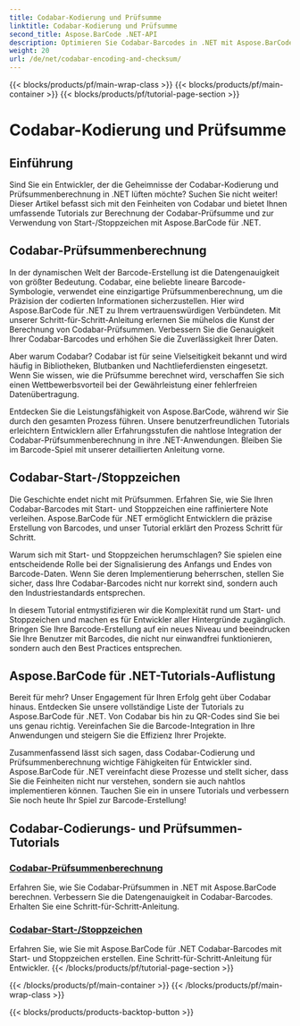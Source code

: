```yaml
---
title: Codabar-Kodierung und Prüfsumme
linktitle: Codabar-Kodierung und Prüfsumme
second_title: Aspose.BarCode .NET-API
description: Optimieren Sie Codabar-Barcodes in .NET mit Aspose.BarCode! Master-Prüfsummenberechnung für präzise Daten. Erstellen Sie mit unseren Tutorials mühelos Start-/Stoppzeichen.
weight: 20
url: /de/net/codabar-encoding-and-checksum/
---
```


{{< blocks/products/pf/main-wrap-class >}}
{{< blocks/products/pf/main-container >}}
{{< blocks/products/pf/tutorial-page-section >}}

# Codabar-Kodierung und Prüfsumme

## Einführung

Sind Sie ein Entwickler, der die Geheimnisse der Codabar-Kodierung und Prüfsummenberechnung in .NET lüften möchte? Suchen Sie nicht weiter! Dieser Artikel befasst sich mit den Feinheiten von Codabar und bietet Ihnen umfassende Tutorials zur Berechnung der Codabar-Prüfsumme und zur Verwendung von Start-/Stoppzeichen mit Aspose.BarCode für .NET.

## Codabar-Prüfsummenberechnung
In der dynamischen Welt der Barcode-Erstellung ist die Datengenauigkeit von größter Bedeutung. Codabar, eine beliebte lineare Barcode-Symbologie, verwendet eine einzigartige Prüfsummenberechnung, um die Präzision der codierten Informationen sicherzustellen. Hier wird Aspose.BarCode für .NET zu Ihrem vertrauenswürdigen Verbündeten. Mit unserer Schritt-für-Schritt-Anleitung erlernen Sie mühelos die Kunst der Berechnung von Codabar-Prüfsummen. Verbessern Sie die Genauigkeit Ihrer Codabar-Barcodes und erhöhen Sie die Zuverlässigkeit Ihrer Daten.

Aber warum Codabar? Codabar ist für seine Vielseitigkeit bekannt und wird häufig in Bibliotheken, Blutbanken und Nachtlieferdiensten eingesetzt. Wenn Sie wissen, wie die Prüfsumme berechnet wird, verschaffen Sie sich einen Wettbewerbsvorteil bei der Gewährleistung einer fehlerfreien Datenübertragung.

Entdecken Sie die Leistungsfähigkeit von Aspose.BarCode, während wir Sie durch den gesamten Prozess führen. Unsere benutzerfreundlichen Tutorials erleichtern Entwicklern aller Erfahrungsstufen die nahtlose Integration der Codabar-Prüfsummenberechnung in ihre .NET-Anwendungen. Bleiben Sie im Barcode-Spiel mit unserer detaillierten Anleitung vorne.

## Codabar-Start-/Stoppzeichen
Die Geschichte endet nicht mit Prüfsummen. Erfahren Sie, wie Sie Ihren Codabar-Barcodes mit Start- und Stoppzeichen eine raffiniertere Note verleihen. Aspose.BarCode für .NET ermöglicht Entwicklern die präzise Erstellung von Barcodes, und unser Tutorial erklärt den Prozess Schritt für Schritt.

Warum sich mit Start- und Stoppzeichen herumschlagen? Sie spielen eine entscheidende Rolle bei der Signalisierung des Anfangs und Endes von Barcode-Daten. Wenn Sie deren Implementierung beherrschen, stellen Sie sicher, dass Ihre Codabar-Barcodes nicht nur korrekt sind, sondern auch den Industriestandards entsprechen.

In diesem Tutorial entmystifizieren wir die Komplexität rund um Start- und Stoppzeichen und machen es für Entwickler aller Hintergründe zugänglich. Bringen Sie Ihre Barcode-Erstellung auf ein neues Niveau und beeindrucken Sie Ihre Benutzer mit Barcodes, die nicht nur einwandfrei funktionieren, sondern auch den Best Practices entsprechen.

## Aspose.BarCode für .NET-Tutorials-Auflistung
Bereit für mehr? Unser Engagement für Ihren Erfolg geht über Codabar hinaus. Entdecken Sie unsere vollständige Liste der Tutorials zu Aspose.BarCode für .NET. Von Codabar bis hin zu QR-Codes sind Sie bei uns genau richtig. Vereinfachen Sie die Barcode-Integration in Ihre Anwendungen und steigern Sie die Effizienz Ihrer Projekte.

Zusammenfassend lässt sich sagen, dass Codabar-Codierung und Prüfsummenberechnung wichtige Fähigkeiten für Entwickler sind. Aspose.BarCode für .NET vereinfacht diese Prozesse und stellt sicher, dass Sie die Feinheiten nicht nur verstehen, sondern sie auch nahtlos implementieren können. Tauchen Sie ein in unsere Tutorials und verbessern Sie noch heute Ihr Spiel zur Barcode-Erstellung!
## Codabar-Codierungs- und Prüfsummen-Tutorials
### [Codabar-Prüfsummenberechnung](./codabar-checksum-calculation/)
Erfahren Sie, wie Sie Codabar-Prüfsummen in .NET mit Aspose.BarCode berechnen. Verbessern Sie die Datengenauigkeit in Codabar-Barcodes. Erhalten Sie eine Schritt-für-Schritt-Anleitung.
### [Codabar-Start-/Stoppzeichen](./codabar-start-stop-characters/)
Erfahren Sie, wie Sie mit Aspose.BarCode für .NET Codabar-Barcodes mit Start- und Stoppzeichen erstellen. Eine Schritt-für-Schritt-Anleitung für Entwickler.
{{< /blocks/products/pf/tutorial-page-section >}}

{{< /blocks/products/pf/main-container >}}
{{< /blocks/products/pf/main-wrap-class >}}

{{< blocks/products/products-backtop-button >}}
